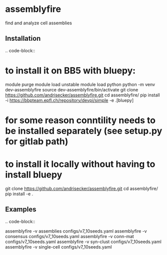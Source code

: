 assemblyfire
============

find and analyze cell assemblies


Installation
------------

.. code-block::

  # to install it on BB5 with bluepy:
  module purge
  module load unstable
  module load python
  python -m venv dev-assemblyfire
  source dev-assemblyfire/bin/activate
  git clone https://github.com/andrisecker/assemblyfire.git
  cd assemblyfire/
  pip install -i https://bbpteam.epfl.ch/repository/devpi/simple -e .[bluepy]
  # for some reason conntility needs to be installed separately (see setup.py for gitlab path)

  # to install it locally without having to install bluepy
  git clone https://github.com/andrisecker/assemblyfire.git
  cd assemblyfire/
  pip install -e .


Examples
--------

.. code-block::

  assemblyfire -v assemblies configs/v7_10seeds.yaml
  assemblyfire -v consensus configs/v7_10seeds.yaml
  assemblyfire -v conn-mat configs/v7_10seeds.yaml
  assemblyfire -v syn-clust configs/v7_10seeds.yaml
  assemblyfire -v single-cell configs/v7_10seeds.yaml
